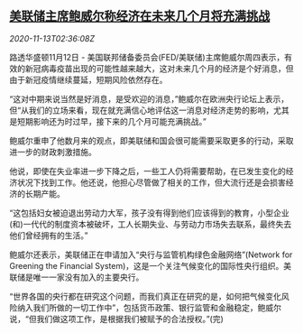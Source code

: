 <!--1605237794000-->
[美联储主席鲍威尔称经济在未来几个月将充满挑战](https://cn.reuters.com/article/usa-fed-powell-economy-1113-idCNKBS27T0AJ)
------

<div><i>2020-11-13T02:36:08Z</i></div><p>路透华盛顿11月12日 - 美国联邦储备委员会(FED/美联储)主席鲍威尔周四表示，有效的新冠病毒疫苗出现的可能性越来越大，这对未来几个月的经济是个好消息，但由于新冠疫情继续蔓延，短期风险依然存在。</p><p>“这对中期来说当然是好消息，是受欢迎的消息，”鲍威尔在欧洲央行论坛上表示，但“从我们的立场来看，现在就充满信心地评估这一消息对经济走势的影响，尤其是短期影响还为时过早，接下来的几个月可能充满挑战。”</p><p>鲍威尔重申了他数月来的观点，即美联储和国会很可能需要采取更多的行动，采取进一步的财政刺激措施。</p><p>他说，即使在失业率进一步下降之后，一些工人仍将需要帮助，在已发生变化的经济状况下找到工作。他还说，他担心尽管做了相关的工作，但大流行还是会损害经济的长期产能。</p><p>“这包括妇女被迫退出劳动力大军，孩子没有得到他们应该得到的教育，小型企业(和)一代代的制度资本被破坏，工人长期失业、与劳动力市场失去联系，最终失去他们曾经拥有的生活。”</p><p>鲍威尔还表示，美联储正在申请加入“央行与监管机构绿色金融网络”(Network for Greening the Financial System)，这是一个关注气候变化的国际性央行组织。美联储是唯一一家没有加入的主要央行。</p><p>“世界各国的央行都在研究这个问题，而我们真正在研究的是，如何把气候变化风险纳入我们所做的一切工作中”，包括货币政策、银行监管和金融稳定，鲍威尔说，“但我们做这项工作，是根据我们被赋予的合法授权。”(完)</p>
